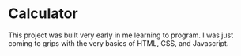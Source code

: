 # Calculator

This project was built very early in me learning to program. I was just coming to grips with the very basics of HTML, CSS, and Javascript.
